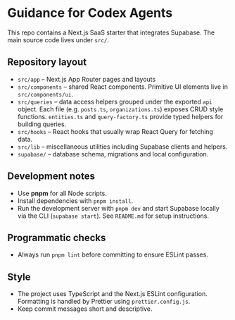 # Guidance for Codex Agents

This repo contains a Next.js SaaS starter that integrates Supabase.  The main source code lives under `src/`.

## Repository layout
- `src/app` – Next.js App Router pages and layouts
- `src/components` – shared React components. Primitive UI elements live in `src/components/ui`.
- `src/queries` – data access helpers grouped under the exported `api` object.  Each file (e.g. `posts.ts`, `organizations.ts`) exposes CRUD style functions.  `entities.ts` and `query-factory.ts` provide typed helpers for building queries.
- `src/hooks` – React hooks that usually wrap React Query for fetching data.
- `src/lib` – miscellaneous utilities including Supabase clients and helpers.
- `supabase/` – database schema, migrations and local configuration.

## Development notes
- Use **pnpm** for all Node scripts.
- Install dependencies with `pnpm install`.
- Run the development server with `pnpm dev` and start Supabase locally via the CLI (`supabase start`).  See `README.md` for setup instructions.

## Programmatic checks
- Always run `pnpm lint` before committing to ensure ESLint passes.

## Style
- The project uses TypeScript and the Next.js ESLint configuration.  Formatting is handled by Prettier using `prettier.config.js`.
- Keep commit messages short and descriptive.
